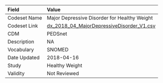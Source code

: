 |Field        |Value                                        |
|:------------|:--------------------------------------------|
|Codeset Name |Major Depressive Disorder for Healthy Weight |
|Codeset Link |[dx_2018_04_MajorDepressiveDisorder_V1.csv](https://github.com/PEDSnet/Variable-Dictionary/blob/main/conditions/dx_2018_04_MajorDepressiveDisorder_V1.csv.csv)|
|CDM          |PEDSnet                                      |
|Description  |NA                                           |
|Vocabulary   |SNOMED                                       |
|Date Updated |2018-04-16                                   |
|Study        |Healthy Weight                               |
|Validity     |Not Reviewed                                 |
